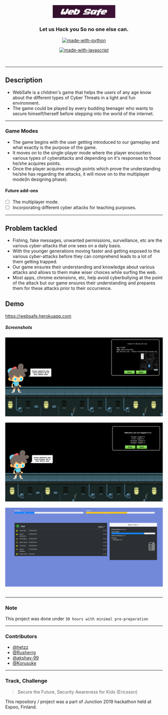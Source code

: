 <div align = "center">
<img src="./assets/name.png" width=200px/>
 </div>
<h3 align="center">Let us Hack you So no one else can.</h3>

<div align="center">


[![made-with-python](https://forthebadge.com/images/badges/made-with-python.svg)](https://www.python.org/)

[![made-with-javascript](https://forthebadge.com/images/badges/made-with-javascript.svg)](https://www.javascript.org/)


<br>

</div>

-----------------------------------------------------------------------

## Description

* WebSafe is a children's game that helps the users of any age know about the different types of Cyber Threats in a light and fun environment.
* The game could be played by every budding teenager who wants to secure himself/herself before stepping into the world of the internet.

--------------------------------------

### Game Modes
* The game begins with the user getting introduced to our gameplay and what exactly is the purpose of the game.
* It moves on to the single-player mode where the player encounters various types of cyberattacks and depending on it's responses to those he/she acquires points.
* Once the player acquires enough points which prove the understanding he/she has regarding the attacks, it will move on to the multiplayer mode(In designing phase). 

#### Future add-ons

- [ ] The multiplayer mode.
- [ ] Incorporating different cyber attacks for teaching purposes.

----------------------------------------

## Problem tackled
- Fishing, fake messages, unwanted permissions, surveillance, etc are the various cyber-attacks that one sees on a daily basis.
- With the younger generations moving faster and getting exposed to the various cyber-attacks before they can comprehend leads to a lot of them getting trapped.
- Our game ensures their understanding and knowledge about various attacks and allows to them make wiser choices while surfing the web.
- Most apps, chrome extensions, etc, help avoid cyberbullying at the point of the attack but our game ensures their understanding and prepares them for these attacks prior to their occurrence.

## Demo

https://websafe.herokuapp.com

##### Screenshots
<div>
<img src="./assets/intro3.png"/>
<br/><br/>
<img src="./assets/intro2.png" />
<br/><br/>
<img src="./assets/intro.png"/>
<br/><br/>

</div>

------------------------------------------
### Note

 This project was done under `30 hours with minimal pre-preparation`

------------------------------------------
### Contributors

- [@hetzz](https://github.com/hetzz)
- [@Rusherrg](https://github.com/RusherRG)
- [@akshay-99](https://github.com/akshay-99)
- [@Korusuke](https://github.com/Korusuke)

------------------------------------------

### Track, Challenge

> Secure the Future, Security Awareness for Kids (Ericsson)

This repository / project was a part of Junction 2019 hackathon held at Espoo, Finland.
